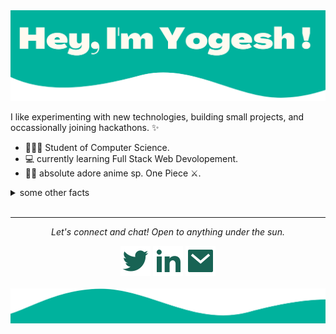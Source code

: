 <img src="https://github.com/Yogesh-nin/Yogesh-nin/blob/bad4c24031941cd730eff5bf7f5b031c4cdb5d6c/name_header.png" alt="Header image">

I like experimenting with new technologies, building small projects, and occassionally joining hackathons. ✨
- 👩🏻‍💻 Student of Computer Science.
- 💻 currently learning Full Stack Web Devolopement.
- 🐱‍👤 absolute adore anime sp. One Piece ⚔.
<details>
  <summary>some other facts</summary>
  <br>
  <p><i>Siri play Love Story by Taylor Swift 🎶</i></p>
  -Me go to jam when coding: musicals. Non-stop. ⭐️
  <br><br>
  <a href="https://github.com/Yogesh-nin/Yogesh-nin">
  <img align="center" src="https://github-readme-stats.vercel.app/api?username=Yogesh-nin&count_private=true&show_icons=true&theme=nord" />
</a>
  <br><br>
  <a href="https://github.com/Yogesh-nin/Yogesh-nin">
    <img align="center" src="https://github-readme-streak-stats.herokuapp.com/?user=Yogesh-nin&count_private=true&theme=dark" />
  </a>
  <br><br>
  <a href="https://github.com/Yogesh-nin/Yogesh-nin">
    <img align="center" src="https://github-readme-stats.vercel.app/api/top-langs/?username=Yogesh-nin&count_private=true&layout=compact" />
  </a>


</details>
<br>
<hr>
<p align="center">
  <i>Let's connect and chat! Open to anything under the sun.</i>
  <p align="center">
  <a href="https://twitter.com/YogeshC29365475" alt=""twitter><img src="https://github.com/Yogesh-nin/Yogesh-nin/blob/667c955c179b1e7fa9b8e422596c610273f90933/twitter-fill.svg"></a>
  <a href="https://www.linkedin.com/in/yogesh-chandra-sharma-59147b201/" alt="Linkedin"><img src="https://github.com/Yogesh-nin/Yogesh-nin/blob/667c955c179b1e7fa9b8e422596c610273f90933/linkedin-fill.svg"></a>
    <a href="mailto:002chandra.yogesh@gmail.com" alt="contact me"><img src="https://github.com/Yogesh-nin/Yogesh-nin/blob/667c955c179b1e7fa9b8e422596c610273f90933/mail-fill.svg"></a>
 <br><br>
    
<img src="https://github.com/Yogesh-nin/Yogesh-nin/blob/086db585d29f3a0acc9025e4cf8adbf740a93831/footer_name.png" alt="footer">
